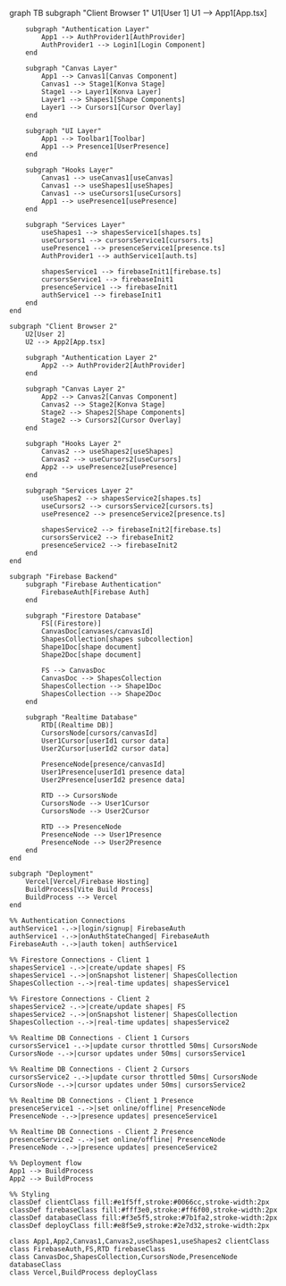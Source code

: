 graph TB
subgraph "Client Browser 1"
U1[User 1]
U1 --> App1[App.tsx]

        subgraph "Authentication Layer"
            App1 --> AuthProvider1[AuthProvider]
            AuthProvider1 --> Login1[Login Component]
        end

        subgraph "Canvas Layer"
            App1 --> Canvas1[Canvas Component]
            Canvas1 --> Stage1[Konva Stage]
            Stage1 --> Layer1[Konva Layer]
            Layer1 --> Shapes1[Shape Components]
            Layer1 --> Cursors1[Cursor Overlay]
        end

        subgraph "UI Layer"
            App1 --> Toolbar1[Toolbar]
            App1 --> Presence1[UserPresence]
        end

        subgraph "Hooks Layer"
            Canvas1 --> useCanvas1[useCanvas]
            Canvas1 --> useShapes1[useShapes]
            Canvas1 --> useCursors1[useCursors]
            App1 --> usePresence1[usePresence]
        end

        subgraph "Services Layer"
            useShapes1 --> shapesService1[shapes.ts]
            useCursors1 --> cursorsService1[cursors.ts]
            usePresence1 --> presenceService1[presence.ts]
            AuthProvider1 --> authService1[auth.ts]

            shapesService1 --> firebaseInit1[firebase.ts]
            cursorsService1 --> firebaseInit1
            presenceService1 --> firebaseInit1
            authService1 --> firebaseInit1
        end
    end

    subgraph "Client Browser 2"
        U2[User 2]
        U2 --> App2[App.tsx]

        subgraph "Authentication Layer 2"
            App2 --> AuthProvider2[AuthProvider]
        end

        subgraph "Canvas Layer 2"
            App2 --> Canvas2[Canvas Component]
            Canvas2 --> Stage2[Konva Stage]
            Stage2 --> Shapes2[Shape Components]
            Stage2 --> Cursors2[Cursor Overlay]
        end

        subgraph "Hooks Layer 2"
            Canvas2 --> useShapes2[useShapes]
            Canvas2 --> useCursors2[useCursors]
            App2 --> usePresence2[usePresence]
        end

        subgraph "Services Layer 2"
            useShapes2 --> shapesService2[shapes.ts]
            useCursors2 --> cursorsService2[cursors.ts]
            usePresence2 --> presenceService2[presence.ts]

            shapesService2 --> firebaseInit2[firebase.ts]
            cursorsService2 --> firebaseInit2
            presenceService2 --> firebaseInit2
        end
    end

    subgraph "Firebase Backend"
        subgraph "Firebase Authentication"
            FirebaseAuth[Firebase Auth]
        end

        subgraph "Firestore Database"
            FS[(Firestore)]
            CanvasDoc[canvases/canvasId]
            ShapesCollection[shapes subcollection]
            Shape1Doc[shape document]
            Shape2Doc[shape document]

            FS --> CanvasDoc
            CanvasDoc --> ShapesCollection
            ShapesCollection --> Shape1Doc
            ShapesCollection --> Shape2Doc
        end

        subgraph "Realtime Database"
            RTD[(Realtime DB)]
            CursorsNode[cursors/canvasId]
            User1Cursor[userId1 cursor data]
            User2Cursor[userId2 cursor data]

            PresenceNode[presence/canvasId]
            User1Presence[userId1 presence data]
            User2Presence[userId2 presence data]

            RTD --> CursorsNode
            CursorsNode --> User1Cursor
            CursorsNode --> User2Cursor

            RTD --> PresenceNode
            PresenceNode --> User1Presence
            PresenceNode --> User2Presence
        end
    end

    subgraph "Deployment"
        Vercel[Vercel/Firebase Hosting]
        BuildProcess[Vite Build Process]
        BuildProcess --> Vercel
    end

    %% Authentication Connections
    authService1 -.->|login/signup| FirebaseAuth
    authService1 -.->|onAuthStateChanged| FirebaseAuth
    FirebaseAuth -.->|auth token| authService1

    %% Firestore Connections - Client 1
    shapesService1 -.->|create/update shapes| FS
    shapesService1 -.->|onSnapshot listener| ShapesCollection
    ShapesCollection -.->|real-time updates| shapesService1

    %% Firestore Connections - Client 2
    shapesService2 -.->|create/update shapes| FS
    shapesService2 -.->|onSnapshot listener| ShapesCollection
    ShapesCollection -.->|real-time updates| shapesService2

    %% Realtime DB Connections - Client 1 Cursors
    cursorsService1 -.->|update cursor throttled 50ms| CursorsNode
    CursorsNode -.->|cursor updates under 50ms| cursorsService1

    %% Realtime DB Connections - Client 2 Cursors
    cursorsService2 -.->|update cursor throttled 50ms| CursorsNode
    CursorsNode -.->|cursor updates under 50ms| cursorsService2

    %% Realtime DB Connections - Client 1 Presence
    presenceService1 -.->|set online/offline| PresenceNode
    PresenceNode -.->|presence updates| presenceService1

    %% Realtime DB Connections - Client 2 Presence
    presenceService2 -.->|set online/offline| PresenceNode
    PresenceNode -.->|presence updates| presenceService2

    %% Deployment flow
    App1 --> BuildProcess
    App2 --> BuildProcess

    %% Styling
    classDef clientClass fill:#e1f5ff,stroke:#0066cc,stroke-width:2px
    classDef firebaseClass fill:#fff3e0,stroke:#ff6f00,stroke-width:2px
    classDef databaseClass fill:#f3e5f5,stroke:#7b1fa2,stroke-width:2px
    classDef deployClass fill:#e8f5e9,stroke:#2e7d32,stroke-width:2px

    class App1,App2,Canvas1,Canvas2,useShapes1,useShapes2 clientClass
    class FirebaseAuth,FS,RTD firebaseClass
    class CanvasDoc,ShapesCollection,CursorsNode,PresenceNode databaseClass
    class Vercel,BuildProcess deployClass
